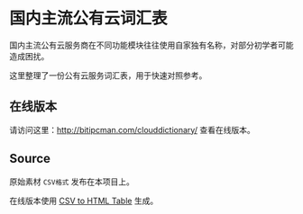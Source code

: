 # 国内主流公有云词汇表

国内主流公有云服务商在不同功能模块往往使用自家独有名称，对部分初学者可能造成困扰。

这里整理了一份公有云服务词汇表，用于快速对照参考。

## 在线版本

请访问这里：http://bitipcman.com/clouddictionary/ 查看在线版本。

## Source

原始素材 `CSV格式` 发布在本项目上。

在线版本使用 [CSV to HTML Table](https://github.com/derekeder/csv-to-html-table) 生成。

